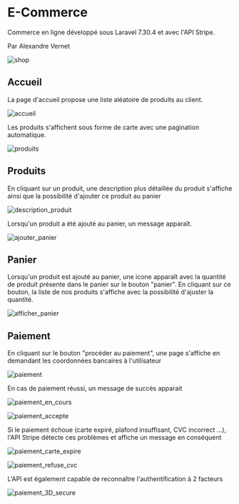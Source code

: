 # E-Commerce
Commerce en ligne développé sous Laravel 7.30.4 et avec l'API Stripe.

Par Alexandre Vernet


![shop](https://user-images.githubusercontent.com/72151831/106770283-1ae2aa80-663e-11eb-9d64-bfafb738316a.png)



## Accueil
La page d'accueil propose une liste aléatoire de produits au client.

![accueil](https://user-images.githubusercontent.com/72151831/106763584-444c0800-6637-11eb-8818-41fb644a0288.png)


Les produits s'affichent sous forme de carte avec une pagination automatique.

![produits](https://user-images.githubusercontent.com/72151831/106764192-d94f0100-6637-11eb-85ee-3d10a61c803f.png)



## Produits
En cliquant sur un produit, une description plus détaillée du produit s'affiche ainsi que la possibilité d'ajouter ce produit au panier 

![description_produit](https://user-images.githubusercontent.com/72151831/106763986-ad338000-6637-11eb-91b0-bcea17a21e13.png)


Lorsqu'un produit a été ajouté au panier, un message apparaît.

![ajouter_panier](https://user-images.githubusercontent.com/72151831/106764575-31860300-6638-11eb-88b2-d38f053791d6.png)



## Panier
Lorsqu'un produit est ajouté au panier, une icone apparaît avec la quantité de produit présente dans le panier sur le bouton "panier". 
En cliquant sur ce bouton, la liste de nos produits s'affiche avec la possibilité d'ajuster la quantité.

![afficher_panier](https://user-images.githubusercontent.com/72151831/106764945-95103080-6638-11eb-9fe3-19d67332d7b6.png)



## Paiement
En cliquant sur le bouton "procéder au paiement", une page s'affiche en demandant les coordonnées bancaires à l'utilisateur

![paiement](https://user-images.githubusercontent.com/72151831/106765178-d1dc2780-6638-11eb-9817-d073214a6391.png)


En cas de paiement réussi, un message de succès apparait

![paiement_en_cours](https://user-images.githubusercontent.com/72151831/106765258-e6202480-6638-11eb-9bb5-1701514e2ac8.png)


![paiement_accepte](https://user-images.githubusercontent.com/72151831/106765248-e28c9d80-6638-11eb-934e-dea2acba168e.png)


Si le paiement échoue (carte expiré, plafond insuffisant, CVC incorrect ...), l'API Stripe détecte ces problèmes et affiche un message en conséquent

![paiement_carte_expire](https://user-images.githubusercontent.com/72151831/106765458-1c5da400-6639-11eb-9850-df8a29442c1a.png)


![paiement_refuse_cvc](https://user-images.githubusercontent.com/72151831/106765917-9beb7300-6639-11eb-8dae-9f69c33149a8.png)


L'API est également capable de reconnaître l'authentification à 2 facteurs

![paiement_3D_secure](https://user-images.githubusercontent.com/72151831/106766110-d2c18900-6639-11eb-80ec-d8e8d97505d6.png)

